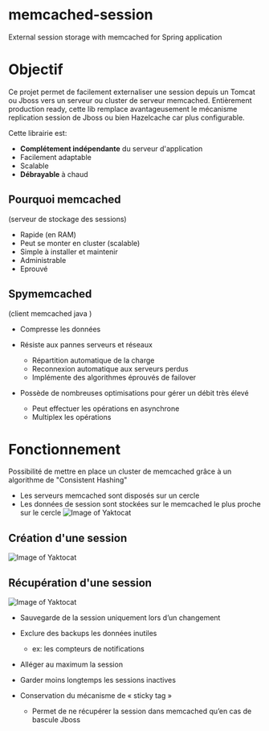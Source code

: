 
# memcached-session
External session storage with memcached for Spring application

# Objectif
Ce projet permet de facilement externaliser une session depuis un Tomcat ou Jboss vers un serveur ou cluster de serveur memcached. Entièrement production ready, cette lib remplace avantageusement le mécanisme replication session de Jboss ou bien Hazelcache car plus configurable.  

Cette librairie est:
* __Complétement indépendante__ du serveur d'application
* Facilement adaptable
* Scalable
* __Débrayable__ à chaud

## Pourquoi memcached
(serveur de stockage des sessions)
* Rapide (en RAM)
* Peut se monter en cluster (scalable)
* Simple à installer et maintenir
* Administrable
* Eprouvé

## Spymemcached
(client memcached java )
* Compresse les données
* Résiste aux pannes serveurs et réseaux
  * Répartition automatique de la charge
  * Reconnexion automatique aux serveurs perdus
  * Implémente des algorithmes éprouvés de failover

* Possède de nombreuses optimisations pour gérer un débit très élevé
  * Peut effectuer les opérations en asynchrone
  * Multiplex les opérations 

# Fonctionnement
Possibilité de mettre en place un cluster de memcached grâce à un algorithme de "Consistent Hashing"
* Les serveurs memcached sont disposés sur un cercle
* Les données de session sont stockées sur le memcached le plus proche sur le cercle
![Image of Yaktocat](http://lagrede.alwaysdata.net/memcached/consistent_hashing_2.png)

## Création d'une session
![Image of Yaktocat](http://lagrede.alwaysdata.net/memcached/creation_session1.png)

## Récupération d'une session
![Image of Yaktocat](http://lagrede.alwaysdata.net/memcached/fail_2.png)


* Sauvegarde de la session uniquement lors d’un changement
* Exclure des backups les données inutiles
  * ex: les compteurs de notifications
* Alléger au maximum la session
* Garder moins longtemps les sessions inactives

* Conservation du mécanisme de « sticky tag »
  * Permet de ne récupérer la session dans memcached qu’en cas de bascule Jboss

